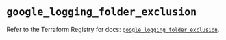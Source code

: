 # `google_logging_folder_exclusion`

Refer to the Terraform Registry for docs: [`google_logging_folder_exclusion`](https://registry.terraform.io/providers/drfaust92/google/4.16.4/docs/resources/logging_folder_exclusion).
